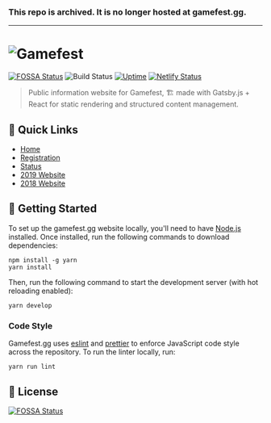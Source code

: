 ### This repo is archived. It is no longer hosted at gamefest.gg.

---

# ![Gamefest](https://i.imgur.com/yHj9dHw.png)

[![FOSSA Status](https://app.fossa.com/api/projects/git%2Bgithub.com%2Fgamefest%2Fgamefest.gg.svg?type=shield)](https://app.fossa.com/projects/git%2Bgithub.com%2Fgamefest%2Fgamefest.gg?ref=badge_shield) ![Build Status](https://travis-ci.org/gamefest/gamefest.gg.svg?branch=2019) [![Uptime](https://img.shields.io/uptimerobot/ratio/7/m783061174-5895f5de260c10bfde45892d.svg)](https://status.gamefest.gg) [![Netlify Status](https://api.netlify.com/api/v1/badges/751dbbcf-5d74-4895-a13b-ef77d7e406cf/deploy-status)](https://app.netlify.com/sites/gamefest/deploys)

> Public information website for Gamefest, 🏗 made with Gatsby.js + React for static rendering and structured content management.

## 🔗 Quick Links

- [Home](https://gamefest.gg)
- [Registration](https://gamefest.gg/register)
- [Status](https://status.gamefest.gg)
- [2019 Website](https://2019.gamefest.gg)
- [2018 Website](https://2018.gamefest.gg)

## 🚀 Getting Started

To set up the gamefest.gg website locally, you'll need to have [Node.js](https://nodejs.org/en/download/) installed. Once installed, run the following commands to download dependencies:

```console
npm install -g yarn
yarn install
```

Then, run the following command to start the development server (with hot reloading enabled):

```console
yarn develop
```

### Code Style

Gamefest.gg uses [eslint](https://eslint.org/) and [prettier](https://prettier.io/) to enforce JavaScript code style across the repository. To run the linter locally, run:

```console
yarn run lint
```

## 📜 License

[![FOSSA Status](https://app.fossa.com/api/projects/git%2Bgithub.com%2Fgamefest%2Fgamefest.gg.svg?type=large)](https://app.fossa.com/projects/git%2Bgithub.com%2Fgamefest%2Fgamefest.gg?ref=badge_large)
